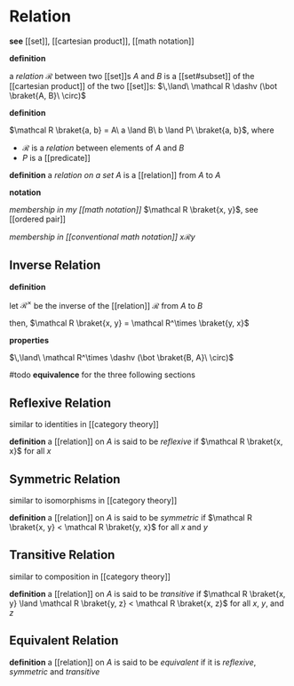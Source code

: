 # Relation

**see** [[set]], [[cartesian product]], [[math notation]]

**definition**

a _relation_ $\mathcal R$ between two [[set]]s $A$ and $B$ is a [[set#subset]] of the [[cartesian product]] of the two [[set]]s: $\,\land\ \mathcal R \dashv (\bot \braket{A, B}\ \circ)$

**definition**

$\mathcal R \braket{a, b} = A\ a \land B\ b \land P\ \braket{a, b}$, where

- $\mathcal R$ is a _relation_ between elements of $A$ and $B$
- $P$ is a [[predicate]]

**definition** a _relation on a set_ $A$ is a [[relation]] from $A$ to $A$

**notation**

_membership in my [[math notation]]_ $\mathcal R \braket{x, y}$, see [[ordered pair]]

_membership in [[conventional math notation]]_ $x \mathcal R y$

## Inverse Relation

**definition**

let $\mathcal R^\times$ be the inverse of the [[relation]] $\mathcal R$ from $A$ to $B$

then, $\mathcal R \braket{x, y} = \mathcal R^\times \braket{y, x}$

**properties**

$\,\land\ \mathcal R^\times \dashv (\bot \braket{B, A}\ \circ)$

#todo **equivalence** for the three following sections

## Reflexive Relation

similar to identities in [[category theory]]

**definition** a [[relation]] on $A$ is said to be _reflexive_ if $\mathcal R \braket{x, x}$ for all $x$

## Symmetric Relation

similar to isomorphisms in [[category theory]]

**definition** a [[relation]] on $A$ is said to be _symmetric_ if $\mathcal R \braket{x, y} < \mathcal R \braket{y, x}$ for all $x$ and $y$

## Transitive Relation

similar to composition in [[category theory]]

**definition** a [[relation]] on $A$ is said to be _transitive_ if $\mathcal R \braket{x, y} \land \mathcal R \braket{y, z} < \mathcal R \braket{x, z}$ for all $x$, $y$, and $z$

## Equivalent Relation

**definition** a [[relation]] on $A$ is said to be _equivalent_ if it is _reflexive_, _symmetric_ and _transitive_
